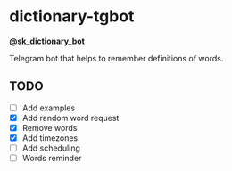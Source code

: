 # dictionary-tgbot

**[@sk_dictionary_bot](https://t.me/sk_dictionary_bot)**

Telegram bot that helps to remember definitions of words.

## TODO

- [ ] Add examples
- [x] Add random word request
- [x] Remove words
- [x] Add timezones
- [ ] Add scheduling
- [ ] Words reminder
